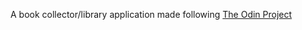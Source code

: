 A book collector/library application made following <a href=" https://www.theodinproject.com/courses/javascript/lessons/library" >The Odin Project</a>
